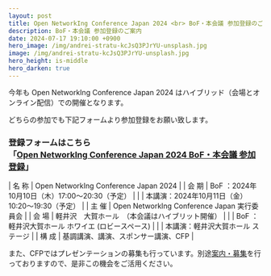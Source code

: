 ```yaml
---
layout: post
title: Open NetworkIng Conference Japan 2024 <br> BoF・本会議 参加登録のご案内
description: BoF・本会議 参加登録のご案内
date: 2024-07-17 19:10:00 +0900
hero_image: /img/andrei-stratu-kcJsQ3PJrYU-unsplash.jpg
image: /img/andrei-stratu-kcJsQ3PJrYU-unsplash.jpg
hero_height: is-middle
hero_darken: true
---
```

今年も Open NetworkIng Conference Japan 2024 はハイブリッド（会場とオンライン配信）での開催となります。

どちらの参加でも下記フォームより参加登録をお願い致します。

### 登録フォームはこちら<br>「[Open NetworkIng Conference Japan 2024 BoF・本会議 参加登録](https://forms.gle/mwgaMTQXWGGn1dG99)」

| 名 称 | Open NetworkIng Conference Japan 2024            |
| 会 期 | BoF ：2024年10月10日（木）17:00〜20:30（予定）   |
|       | 本講演：2024年10月11日（金）10:20〜19:30（予定） |
| 主 催 | Open NetworkIng Conference Japan 実行委員会      |
| 会 場 | 軽井沢　大賀ホール　（本会議はハイブリット開催） | 
|       | BoF ：軽井沢大賀ホール ホワイエ (ロビースペース) | 
|       | 本講演：軽井沢大賀ホール ステージ                |
| 構 成 | 基調講演、講演、スポンサー講演、CFP              |

また、CFPではプレゼンテーションの募集も行っています。別途[案内・募集](https://forms.gle/eeAzi9u7AgvEHudx6)を行っておりますので、是非この機会をご活用ください。